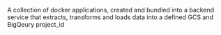 A collection of docker applications, created and bundled into a backend service that extracts, transforms and loads data into a defined GCS and BigQeury project_id
